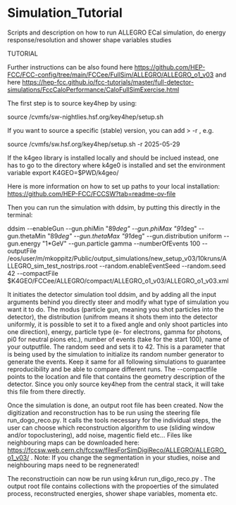 # Simulation_Tutorial
Scripts and description on how to run ALLEGRO ECal simulation, do energy response/resolution and shower shape variables studies 

TUTORIAL

Further instructions can be also found here https://github.com/HEP-FCC/FCC-config/tree/main/FCCee/FullSim/ALLEGRO/ALLEGRO_o1_v03 and here https://hep-fcc.github.io/fcc-tutorials/master/full-detector-simulations/FccCaloPerformance/CaloFullSimExercise.html

The first step is to source key4hep by using:

source /cvmfs/sw-nightlies.hsf.org/key4hep/setup.sh

If you want to source a specific (stable) version, you can add > -r <release date> , e.g.

source /cvmfs/sw.hsf.org/key4hep/setup.sh -r 2025-05-29

If the k4geo library is installed locally and should be inclued instead, one has to go to the directory where k4ge0 is installed and set the environment variable
export K4GEO=$PWD/k4geo/

Here is more information on how to set up paths to your local installation: https://github.com/HEP-FCC/FCCSW?tab=readme-ov-file

Then you can run the simulation with ddsim, by putting this directly in the terminal:

ddsim --enableGun --gun.phiMin "89*deg" --gun.phiMax "91*deg" --gun.thetaMin "89*deg" --gun.thetaMax "91*deg" --gun.distribution uniform --gun.energy "1*GeV" --gun.particle gamma --numberOfEvents 100 --outputFile /eos/user/m/mkoppitz/Public/output_simulations/new_setup_v03/10kruns/ALLEGRO_sim_test_nostrips.root --random.enableEventSeed --random.seed 42 --compactFile $K4GEO/FCCee/ALLEGRO/compact/ALLEGRO_o1_v03/ALLEGRO_o1_v03.xml 

It initiates the detector simulation tool ddsim, and by adding all the input arguments behind you directly steer and modify what type of simulation you want it to do. The modus (particle gun, meaning you shot particles into the detector), the distribution (unifrom means it shots them into the detector uniformly, it is possible to set it to a fixed angle and only shoot particles into one direction), energy, particle type (e- for electrons, gamma for photons, pi0 for neutral pions etc.), number of events (take for the start 100), name of your outputfile.
The random seed and sets it to 42. This is a parameter that is being used by the simulation to initialize its random number generator to generate the events. Keep it same for all following simulations to guarantee reproducibility and be able to compare different runs. The --compactfile points to the location and file that contains the geometry description of the detector. Since you only source key4hep from the central stack, it will take this file from there directly.


Once the simulation is done, an output root file has been created. Now the digitization and reconstruction has to be run using the steering file run_dogo_reco.py. It calls the tools necessary for the individual steps, the user can choose which reconstruction algorithm to use (sliding window and/or topoclustering), add noise, magentic field etc...
Files like neighbouring maps can be downloaded here: https://fccsw.web.cern.ch/fccsw/filesForSimDigiReco/ALLEGRO/ALLEGRO_o1_v03/ . Note: If you change the segmentation in your studies, noise and neighbouring maps need to be regnenerated!

The reconstructioin can now be run using k4run run_digo_reco.py . The output root file contains collections with the propoerties of the simulated process, reconstructed energies, shower shape variables, momenta etc. 

